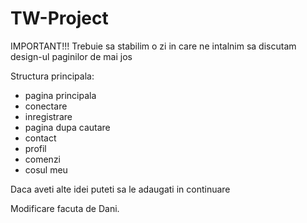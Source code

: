 # TW-Project
IMPORTANT!!!
Trebuie sa stabilim o zi in care ne intalnim sa discutam design-ul paginilor de mai jos

Structura principala:
- pagina principala
- conectare
- inregistrare
- pagina dupa cautare
- contact
- profil
- comenzi
- cosul meu

Daca aveti alte idei puteti sa le adaugati in continuare

Modificare facuta de Dani.